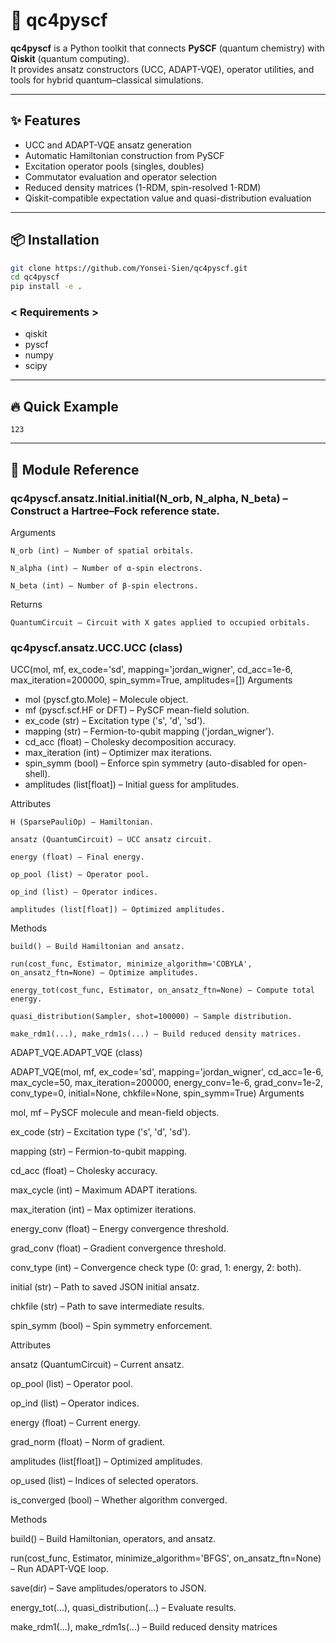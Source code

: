 # 🚀 qc4pyscf

**qc4pyscf** is a Python toolkit that connects **PySCF** (quantum chemistry) with **Qiskit** (quantum computing).  
It provides ansatz constructors (UCC, ADAPT-VQE), operator utilities, and tools for hybrid quantum–classical simulations.

---

## ✨ Features
- UCC and ADAPT-VQE ansatz generation  
- Automatic Hamiltonian construction from PySCF  
- Excitation operator pools (singles, doubles)  
- Commutator evaluation and operator selection  
- Reduced density matrices (1-RDM, spin-resolved 1-RDM)  
- Qiskit-compatible expectation value and quasi-distribution evaluation  

---

## 📦 Installation

```bash
git clone https://github.com/Yonsei-Sien/qc4pyscf.git
cd qc4pyscf
pip install -e .
```

### < Requirements >
- qiskit
- pyscf
- numpy
- scipy

---

## 🔥 Quick Example
```
123
```
---

## 🧩 Module Reference  

### qc4pyscf.ansatz.Initial.initial(N_orb, N_alpha, N_beta) – Construct a Hartree–Fock reference state.

Arguments

    N_orb (int) – Number of spatial orbitals.
    
    N_alpha (int) – Number of α-spin electrons.
    
    N_beta (int) – Number of β-spin electrons.

Returns

    QuantumCircuit – Circuit with X gates applied to occupied orbitals.

### qc4pyscf.ansatz.UCC.UCC (class)

UCC(mol, mf, ex_code='sd', mapping='jordan_wigner',
    cd_acc=1e-6, max_iteration=200000,
    spin_symm=True, amplitudes=[])
Arguments
- mol (pyscf.gto.Mole) – Molecule object.
- mf (pyscf.scf.HF or DFT) – PySCF mean-field solution.
- ex_code (str) – Excitation type ('s', 'd', 'sd').
- mapping (str) – Fermion-to-qubit mapping ('jordan_wigner').
- cd_acc (float) – Cholesky decomposition accuracy.
- max_iteration (int) – Optimizer max iterations.
- spin_symm (bool) – Enforce spin symmetry (auto-disabled for open-shell).
- amplitudes (list[float]) – Initial guess for amplitudes.

Attributes

    H (SparsePauliOp) – Hamiltonian.
    
    ansatz (QuantumCircuit) – UCC ansatz circuit.
    
    energy (float) – Final energy.
    
    op_pool (list) – Operator pool.
    
    op_ind (list) – Operator indices.
    
    amplitudes (list[float]) – Optimized amplitudes.

Methods

    build() – Build Hamiltonian and ansatz.
    
    run(cost_func, Estimator, minimize_algorithm='COBYLA', on_ansatz_ftn=None) – Optimize amplitudes.
    
    energy_tot(cost_func, Estimator, on_ansatz_ftn=None) – Compute total energy.
    
    quasi_distribution(Sampler, shot=100000) – Sample distribution.
    
    make_rdm1(...), make_rdm1s(...) – Build reduced density matrices.

ADAPT_VQE.ADAPT_VQE (class)

ADAPT_VQE(mol, mf, ex_code='sd', mapping='jordan_wigner',
          cd_acc=1e-6, max_cycle=50, max_iteration=200000,
          energy_conv=1e-6, grad_conv=1e-2, conv_type=0,
          initial=None, chkfile=None, spin_symm=True)
Arguments

mol, mf – PySCF molecule and mean-field objects.

ex_code (str) – Excitation type ('s', 'd', 'sd').

mapping (str) – Fermion-to-qubit mapping.

cd_acc (float) – Cholesky accuracy.

max_cycle (int) – Maximum ADAPT iterations.

max_iteration (int) – Max optimizer iterations.

energy_conv (float) – Energy convergence threshold.

grad_conv (float) – Gradient convergence threshold.

conv_type (int) – Convergence check type (0: grad, 1: energy, 2: both).

initial (str) – Path to saved JSON initial ansatz.

chkfile (str) – Path to save intermediate results.

spin_symm (bool) – Spin symmetry enforcement.

Attributes

ansatz (QuantumCircuit) – Current ansatz.

op_pool (list) – Operator pool.

op_ind (list) – Operator indices.

energy (float) – Current energy.

grad_norm (float) – Norm of gradient.

amplitudes (list[float]) – Optimized amplitudes.

op_used (list) – Indices of selected operators.

is_converged (bool) – Whether algorithm converged.

Methods

build() – Build Hamiltonian, operators, and ansatz.

run(cost_func, Estimator, minimize_algorithm='BFGS', on_ansatz_ftn=None) – Run ADAPT-VQE loop.

save(dir) – Save amplitudes/operators to JSON.

energy_tot(...), quasi_distribution(...) – Evaluate results.

make_rdm1(...), make_rdm1s(...) – Build reduced density matrices
